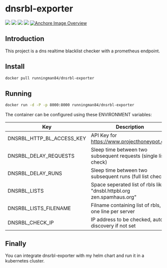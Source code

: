 dnsrbl-exporter
============

[![](https://images.microbadger.com/badges/version/runningman84/dnsrbl-exporter.svg)](https://hub.docker.com/r/runningman84/dnsrbl-exporter "Click to view the image on Docker Hub")
[![](https://images.microbadger.com/badges/image/runningman84/dnsrbl-exporter.svg)](https://hub.docker.com/r/runningman84/dnsrbl-exporter "Click to view the image on Docker Hub")
[![](https://img.shields.io/docker/stars/runningman84/dnsrbl-exporter.svg)](https://hub.docker.com/r/runningman84/dnsrbl-exporter "Click to view the image on Docker Hub")
[![](https://img.shields.io/docker/pulls/runningman84/dnsrbl-exporter.svg)](https://hub.docker.com/r/runningman84/dnsrbl-exporter "Click to view the image on Docker Hub")
[![Anchore Image Overview](https://anchore.io/service/badges/image/1ef8b47356c1ca8ea007e4f10e4eab8816c6c9b2880bf6e47e544dd41519c2b2)](https://anchore.io/image/dockerhub/runningman84%2Fdnsrbl-exporter%3Alatest)

Introduction
----
This project is a dns realtime blacklist checker with a prometheus endpoint.

Install
----

```sh
docker pull runningman84/dnsrbl-exporter
```

Running
----

```sh
docker run -d -P -p 8000:8000 runningman84/dnsrbl-exporter
```

The container can be configured using these ENVIRONMENT variables:

Key | Description | Default
------------ | ------------- | -------------
DNSRBL_HTTP_BL_ACCESS_KEY | API Key for https://www.projecthoneypot.org | None
DNSRBL_DELAY_REQUESTS | Sleep time between two subsequent requests (single list check) | 1
DNSRBL_DELAY_RUNS | Sleep time between two subsequent runs (full list check) | 60
DNSRBL_LISTS | Space seperated list of rbls like "dnsbl.httpbl.org zen.spamhaus.org" | None
DNSRBL_LISTS_FILENAME | Filname containing list of rbls, one line per server | lists.txt
DNSRBL_CHECK_IP | IP address to be checked, auto discovery if not set | None

Finally
----
You can integrate dnsrbl-exporter with my helm chart and run it in a kubernetes cluster.

